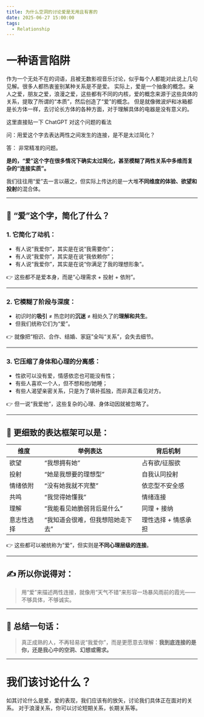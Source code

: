 ```yaml
---
title: 为什么空洞的讨论爱是无用且有害的
date: 2025-06-27 15:00:00
tags:
  - Relationship
---
```


# 一种语言陷阱

作为一个无处不在的词语，且被无数影视音乐讨论，似乎每个人都能对此说上几句见解。很多人都热衷鉴别某种关系是不是爱。
实际上，爱是一个抽象的概念。亲人之爱，朋友之爱，浪漫之爱，这些都有不同的内核，爱的概念来源于这些具体的关系，提取了所谓的“本质”，然后创造了“爱”的概念。
但是就像微波炉和冰箱都是长方体一样，去讨论长方体的各种方面，对于理解具体的电器是没有意义的。

<!-- more -->

这里直接贴一下 ChatGPT 对这个问题的看法

<hl>
问：用爱这个字去表达两性之间发生的连接，是不是太过简化？

答：
非常精准的问题。

**是的，“爱”这个字在很多情况下确实太过简化，甚至模糊了两性关系中多维而复杂的“连接实质”。**

我们往往用“爱”去一言以蔽之，但实际上传达的是一大堆**不同维度的体验、欲望和投射**的混合体。

---

## 🧩 “爱”这个字，简化了什么？

### 1. **它简化了动机：**

- 有人说“我爱你”，其实是在说“我需要你”；
- 有人说“我爱你”，其实是在说“我依赖你”；
- 有人说“我爱你”，其实是在说“你满足了我的理想形象”。

👉 这些都不是爱本身，而是“心理需求 + 投射 + 依附”。

---

### 2. **它模糊了阶段与深度：**

- 初识时的**吸引** ≠ 热恋时的**沉迷** ≠ 相处久了的**理解和共生**。
- 但我们统称它们为“爱”。

👉 就像把“相识、合作、结婚、家庭”全叫“关系”，会失去细节。

---

### 3. **它压缩了身体和心理的分离感：**

- 性欲可以没有爱，情感依恋也可能没有性；
- 有些人喜欢一个人，但不想和他/她睡；
- 有些人渴望亲密关系，只是为了填补孤独，而非真正看见对方。

👉 但一说“我爱他”，这些复杂的心理、身体动因就被忽略了。

---

## 🧠 更细致的表达框架可以是：

| 维度       | 举例表达                         | 背后机制            |
| ---------- | -------------------------------- | ------------------- |
| 欲望       | “我想拥有她”                     | 占有欲/征服欲       |
| 投射       | “她是我想要的理想型”             | 自我认同投射        |
| 情绪依附   | “没有她我就不完整”               | 依恋型不安全感      |
| 共鸣       | “我觉得她懂我”                   | 情绪连接            |
| 理解       | “我能看见她脆弱背后是什么”       | 同理 + 接纳         |
| 意志性选择 | “我知道会很难，但我想陪她走下去” | 理性选择 + 情感承担 |

👉 这些都可以被统称为“爱”，但实则是**不同心理层级的连接**。

---

## ✍️ 所以你说得对：

> 用“爱”来描述两性连接，就像用“天气不错”来形容一场暴风雨前的霞光——不够具体，不够诚实。

---

## 📌 总结一句话：

> 真正成熟的人，不再轻易说“我爱你”，而是更愿意去理解：**我到底连接的是你，还是我心中的空洞、幻想或需求。**

---

<hl/>

# 我们该讨论什么？

如其讨论什么是爱，爱的表现，我们应该有的放矢，讨论我们具体正在面对的关系。
对于浪漫关系，你可以讨论短期关系，长期关系等。
